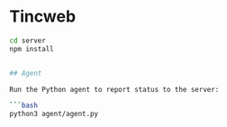 # Tincweb


```bash
cd server
npm install


## Agent

Run the Python agent to report status to the server:

```bash
python3 agent/agent.py

